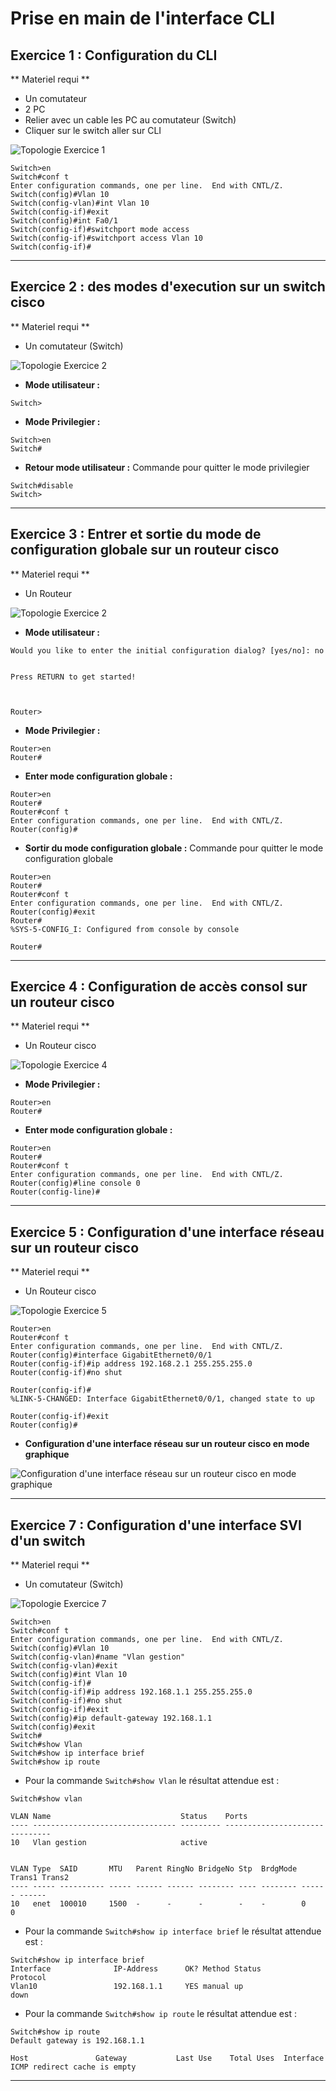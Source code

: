 # Prise en main de l'interface CLI

## Exercice 1 : Configuration du CLI 

** Materiel requi **

- Un comutateur
- 2 PC
- Relier avec un cable les PC au comutateur (Switch)
- Cliquer sur le switch aller sur CLI

![Topologie Exercice 1](../img/Exo-1-topo.png)

```cli
Switch>en
Switch#conf t
Enter configuration commands, one per line.  End with CNTL/Z.
Switch(config)#Vlan 10
Switch(config-vlan)#int Vlan 10
Switch(config-if)#exit
Switch(config)#int Fa0/1 
Switch(config-if)#switchport mode access
Switch(config-if)#switchport access Vlan 10
Switch(config-if)#
```

---

## Exercice 2 : des modes d'execution sur un switch cisco

** Materiel requi **

- Un comutateur (Switch)

![Topologie Exercice 2](../img/Exo-2-topo.png)

- **Mode utilisateur :**
```cli
Switch>
```

- **Mode Privilegier :**
```cli
Switch>en	
Switch#
```	

- **Retour mode utilisateur :**
Commande pour quitter le mode privilegier
```cli	
Switch#disable
Switch>
```	

---

## Exercice 3 : Entrer et sortie du mode de configuration globale sur un routeur cisco

** Materiel requi **

- Un Routeur

![Topologie Exercice 2](../img/Exo-3-topo.png)


- **Mode utilisateur :**
```cli
Would you like to enter the initial configuration dialog? [yes/no]: no


Press RETURN to get started!



Router>
```

- **Mode Privilegier :**
```cli
Router>en
Router#
```	

- **Enter mode configuration globale :**
```cli	
Router>en
Router#
Router#conf t
Enter configuration commands, one per line.  End with CNTL/Z.
Router(config)#
```	

- **Sortir du mode configuration globale :**
Commande pour quitter le mode configuration globale 
```cli	
Router>en
Router#
Router#conf t
Enter configuration commands, one per line.  End with CNTL/Z.
Router(config)#exit
Router#
%SYS-5-CONFIG_I: Configured from console by console

Router#
```

---


## Exercice 4 : Configuration de accès consol sur un routeur cisco

** Materiel requi **

- Un Routeur cisco

![Topologie Exercice 4](../img/Exo-4-topo.png)

- **Mode Privilegier :**
```cli
Router>en
Router#
```	

- **Enter mode configuration globale :**
```cli	
Router>en
Router#
Router#conf t
Enter configuration commands, one per line.  End with CNTL/Z.
Router(config)#line console 0
Router(config-line)#
```	

---


## Exercice 5 : Configuration d'une interface réseau sur un routeur cisco

** Materiel requi **

- Un Routeur cisco

![Topologie Exercice 5](../img/Exo-5-topo.png)

```cli
Router>en
Router#conf t
Enter configuration commands, one per line.  End with CNTL/Z.
Router(config)#interface GigabitEthernet0/0/1
Router(config-if)#ip address 192.168.2.1 255.255.255.0
Router(config-if)#no shut

Router(config-if)#
%LINK-5-CHANGED: Interface GigabitEthernet0/0/1, changed state to up

Router(config-if)#exit
Router(config)#
```

- **Configuration d'une interface réseau sur un routeur cisco en mode graphique**

![Configuration d'une interface réseau sur un routeur cisco en mode graphique](../img/Exo-5-conf-netInterface-GUI.png)


---

## Exercice 7 : Configuration d'une interface SVI d'un switch

** Materiel requi **

- Un comutateur (Switch)

![Topologie Exercice 7](../img/Exo-7-topo.png)

```cli
Switch>en
Switch#conf t
Enter configuration commands, one per line.  End with CNTL/Z.
Switch(config)#Vlan 10
Switch(config-vlan)#name "Vlan gestion"
Switch(config-vlan)#exit
Switch(config)#int Vlan 10
Switch(config-if)#
Switch(config-if)#ip address 192.168.1.1 255.255.255.0
Switch(config-if)#no shut
Switch(config-if)#exit
Switch(config)#ip default-gateway 192.168.1.1
Switch(config)#exit
Switch#
Switch#show Vlan
Switch#show ip interface brief
Switch#show ip route
```

- Pour la commande `Switch#show Vlan` le résultat attendue est :
```cli
Switch#show vlan

VLAN Name                             Status    Ports
---- -------------------------------- --------- -------------------------------
10   Vlan gestion                     active    
 

VLAN Type  SAID       MTU   Parent RingNo BridgeNo Stp  BrdgMode Trans1 Trans2
---- ----- ---------- ----- ------ ------ -------- ---- -------- ------ ------
10   enet  100010     1500  -      -      -        -    -        0      0
```

- Pour la commande `Switch#show ip interface brief` le résultat attendue est :
```cli
Switch#show ip interface brief
Interface              IP-Address      OK? Method Status                Protocol 
Vlan10                 192.168.1.1     YES manual up                    down
```

- Pour la commande `Switch#show ip route` le résultat attendue est :
```cli
Switch#show ip route
Default gateway is 192.168.1.1

Host               Gateway           Last Use    Total Uses  Interface
ICMP redirect cache is empty
```

---

